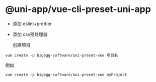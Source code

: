 # @uni-app/vue-cli-preset-uni-app


- 添加 eslint+prettier

- 添加 css预处理器

  创建项目

```
vue create -p bigegg-software/uni-preset-vue 项目名
```
例如
```
vue create -p bigegg-software/uni-preset-vue myProject
```
